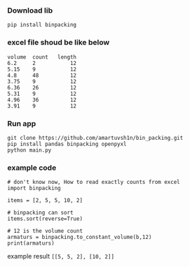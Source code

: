 ### Download lib
``` pip install binpacking ```

### excel file shoud be like below
```
volume	count	length
6.2	    2	    	12
5.15	9		    12
4.8	    48		    12
3.75	9		    12
6.36	26		    12
5.31	9		    12
4.96	36		    12
3.91	9		    12
```



### Run app
``` 
git clone https://github.com/amartuvsh1n/bin_packing.git
pip install pandas binpacking openpyxl
python main.py 
```

### example code
```
# don't know now, How to read exactly counts from excel
import binpacking

items = [2, 5, 5, 10, 2]

# binpacking can sort 
items.sort(reverse=True)

# 12 is the volume count
armaturs = binpacking.to_constant_volume(b,12)
print(armaturs) 
```

example result 
``` [[5, 5, 2], [10, 2]] ```
